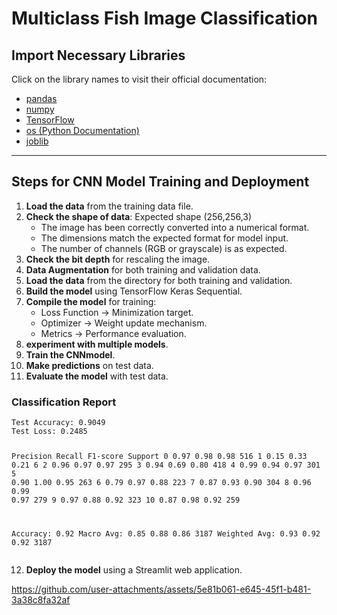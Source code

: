 
# Multiclass Fish Image Classification

## Import Necessary Libraries
Click on the library names to visit their official documentation:

- [pandas](https://pandas.pydata.org)
- [numpy](https://numpy.org)
- [TensorFlow](https://www.tensorflow.org)
- [os (Python Documentation)](https://docs.python.org/3/library/os.html)
- [joblib](https://joblib.readthedocs.io)

---

##  Steps for CNN Model Training and Deployment
<ol>
    <li><strong>Load the data</strong> from the training data file.</li>
    <li><strong>Check the shape of data</strong>: Expected shape (256,256,3)
        <ul>
            <li>The image has been correctly converted into a numerical format.</li>
            <li>The dimensions match the expected format for model input.</li>
            <li>The number of channels (RGB or grayscale) is as expected.</li>
        </ul>
    </li>
    <li><strong>Check the bit depth</strong> for rescaling the image.</li>
    <li><strong>Data Augmentation</strong> for both training and validation data.</li>
    <li><strong>Load the data</strong> from the directory for both training and validation.</li>
    <li><strong>Build the model</strong> using TensorFlow Keras Sequential.</li>
    <li><strong>Compile the model</strong> for training:
        <ul>
            <li>Loss Function → Minimization target.</li>
            <li>Optimizer → Weight update mechanism.</li>
            <li>Metrics → Performance evaluation.</li>
        </ul>
    </li>
    <li><strong>experiment with multiple models</strong>.</li>
    <li><strong>Train the CNNmodel</strong>.</li>
    <li><strong>Make predictions</strong> on test data.</li>
    <li><strong>Evaluate the model</strong> with test data.</li>
</ol>
<h3>Classification Report</h3>
<pre><code>Test Accuracy: 0.9049
Test Loss: 0.2485

Precision    Recall  F1-score   Support
0       0.97      0.98      0.98       516
1       0.15      0.33      0.21         6
2       0.96      0.97      0.97       295
3       0.94      0.69      0.80       418
4       0.99      0.94      0.97       301
5       0.90      1.00      0.95       263
6       0.79      0.97      0.88       223
7       0.87      0.93      0.90       304
8       0.96      0.99      0.97       279
9       0.97      0.88      0.92       323
10      0.87      0.98      0.92       259

Accuracy: 0.92
Macro Avg: 0.85      0.88      0.86      3187
Weighted Avg: 0.93   0.92      0.92      3187</code></pre>

<ol start="12">
    <li><strong>Deploy the model</strong> using a Streamlit web application.</li>
</ol>

https://github.com/user-attachments/assets/5e81b061-e645-45f1-b481-3a38c8fa32af

